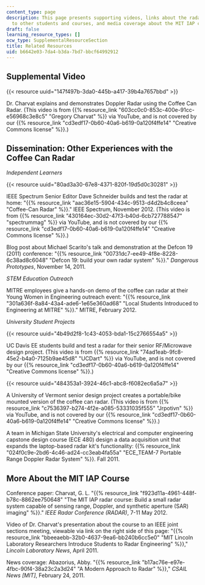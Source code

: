 ```yaml
---
content_type: page
description: This page presents supporting videos, links about the radar kit's dissemination
  to other students and courses, and media coverage about the MIT IAP course.
draft: false
learning_resource_types: []
ocw_type: SupplementalResourceSection
title: Related Resources
uid: b6642e03-7da4-b3da-7bd7-bbcf64992912
---
```

## Supplemental Video

{{< resource uuid="147f497b-3da0-445b-a417-39b4a7657bbd" >}}

Dr. Charvat explains and demonstrates Doppler Radar using the Coffee Can Radar. (This video is from {{% resource_link "603cc0c0-853c-400e-91cc-e56968c3e8c5" "Gregory Charvat" %}} via YouTube, and is not covered by our {{% resource_link "cd3edf17-0b60-40a6-b619-0a120f4ffe14" "Creative Commons license" %}}.)

## Dissemination: Other Experiences with the Coffee Can Radar

*Independent Learners*

{{< resource uuid="80ad3a30-67e8-4371-820f-19d5d0c30281" >}}

IEEE Spectrum Senior Editor Dave Schneider builds and test the radar at home: "{{% resource_link "aac36e15-5904-434c-9513-d4d2b4c8ceea" "Coffee-Can Radar" %}}." IEEE Spectrum, November 2012. (This video is from {{% resource_link "430164ec-30d2-47f3-b40d-6cb727788547" "spectrummag" %}} via YouTube, and is not covered by our {{% resource_link "cd3edf17-0b60-40a6-b619-0a120f4ffe14" "Creative Commons license" %}}.)

Blog post about Michael Scarito's talk and demonstration at the Defcon 19 (2011) conference: "{{% resource_link "00731dc7-ee49-4f8e-8228-6c38ad8c6048" "Defcon 19: build your own radar system" %}}." *Dangerous Prototypes*, November 14, 2011.

*STEM Education Outreach*

MITRE employees give a hands-on demo of the coffee can radar at their Young Women in Engineering outreach event: "{{% resource_link "301a636f-8a84-43a4-ade6-1e65e360ad68" "Local Students Introduced to Engineering at MITRE" %}}." MITRE, February 2012.

*University Student Projects*

{{< resource uuid="4b49d2f8-1c43-4053-bda1-15c2766554a5" >}}

UC Davis EE students build and test a radar for their senior RF/Microwave design project. (This video is from {{% resource_link "74ad1eab-9fc8-45e2-b4a0-7125b9ae45d8" "UCDart" %}} via YouTube, and is not covered by our {{% resource_link "cd3edf17-0b60-40a6-b619-0a120f4ffe14" "Creative Commons license" %}}.)

{{< resource uuid="484353a1-3924-46c1-abc8-f6082ec6a5a7" >}}

A University of Vermont senior design project creates a portable/bike mounted version of the coffee can radar. (This video is from {{% resource_link "c7536397-b274-4f2e-a085-53331035f555" "Jrpotivn" %}} via YouTube, and is not covered by our {{% resource_link "cd3edf17-0b60-40a6-b619-0a120f4ffe14" "Creative Commons license" %}}.)

A team in Michigan State University's electrical and computer engineering capstone design course (ECE 480) design a data acquisition unit that expands the laptop-based radar kit's functionality: {{% resource_link "024f0c9e-2bd6-4c46-ad24-cc3eab4fa55a" "ECE\_TEAM-7 Portable Range Doppler Radar System" %}}. Fall 2011.

## More About the MIT IAP Course

Conference paper: Charvat, G. L. "{{% resource_link "f923d11a-4961-448f-b78c-8862ee750648" "The MIT IAP radar course: Build a small radar system capable of sensing range, Doppler, and synthetic aperture (SAR) imaging" %}}." *IEEE Radar Conference (RADAR)*, 7-11 May 2012.

Video of Dr. Charvat's presentation about the course to an IEEE joint sections meeting, viewable via link on the right side of this page: "{{% resource_link "bbeeaebb-32b0-4637-9ea6-bb240b6cc5e0" "MIT Lincoln Laboratory Researchers Introduce Students to Radar Engineering" %}}," *Lincoln Laboratory News*, April 2011.

News coverage: Abazorius, Abby. "{{% resource_link "b17ac76e-e97e-4fbc-90f4-38a23c2a3d24" "A Modern Approach to Radar" %}}," *CSAIL News \[MIT\]*, February 24, 2011.